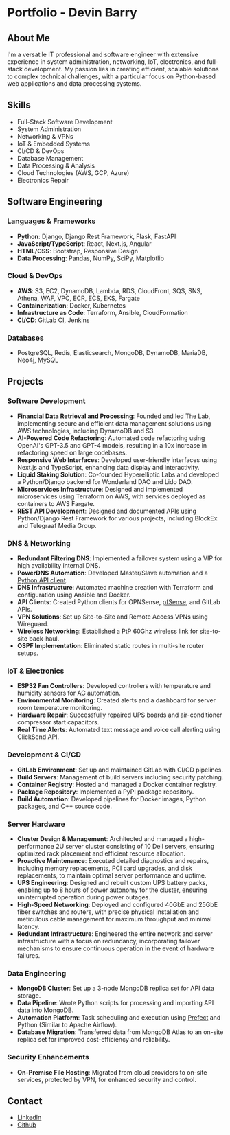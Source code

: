 # Portfolio - Devin Barry

## About Me

I'm a versatile IT professional and software engineer with extensive experience in system administration, networking, IoT, electronics, and full-stack development. My passion lies in creating efficient, scalable solutions to complex technical challenges, with a particular focus on Python-based web applications and data processing systems.

## Skills

- Full-Stack Software Development
- System Administration
- Networking & VPNs
- IoT & Embedded Systems
- CI/CD & DevOps
- Database Management
- Data Processing & Analysis
- Cloud Technologies (AWS, GCP, Azure)
- Electronics Repair

## Software Engineering

### Languages & Frameworks
- **Python**: Django, Django Rest Framework, Flask, FastAPI
- **JavaScript/TypeScript**: React, Next.js, Angular
- **HTML/CSS**: Bootstrap, Responsive Design
- **Data Processing**: Pandas, NumPy, SciPy, Matplotlib

### Cloud & DevOps
- **AWS**: S3, EC2, DynamoDB, Lambda, RDS, CloudFront, SQS, SNS, Athena, WAF, VPC, ECR, ECS, EKS, Fargate
- **Containerization**: Docker, Kubernetes
- **Infrastructure as Code**: Terraform, Ansible, CloudFormation
- **CI/CD**: GitLab CI, Jenkins

### Databases
- PostgreSQL, Redis, Elasticsearch, MongoDB, DynamoDB, MariaDB, Neo4j, MySQL

## Projects

### Software Development

- **Financial Data Retrieval and Processing**: Founded and led The Lab, implementing secure and efficient data management solutions using AWS technologies, including DynamoDB and S3.
- **AI-Powered Code Refactoring**: Automated code refactoring using OpenAI's GPT-3.5 and GPT-4 models, resulting in a 10x increase in refactoring speed on large codebases.
- **Responsive Web Interfaces**: Developed user-friendly interfaces using Next.js and TypeScript, enhancing data display and interactivity.
- **Liquid Staking Solution**: Co-founded Hyperelliptic Labs and developed a Python/Django backend for Wonderland DAO and Lido DAO.
- **Microservices Infrastructure**: Designed and implemented microservices using Terraform on AWS, with services deployed as containers to AWS Fargate.
- **REST API Development**: Designed and documented APIs using Python/Django Rest Framework for various projects, including BlockEx and Telegraaf Media Group.

### DNS & Networking

- **Redundant Filtering DNS**: Implemented a failover system using a VIP for high availability internal DNS.
- **PowerDNS Automation**: Developed Master/Slave automation and a [Python API client](https://github.com/devinbarry/python-powerdns).
- **DNS Infrastructure**: Automated machine creation with Terraform and configuration using Ansible and Docker.
- **API Clients**: Created Python clients for OPNSense, [pfSense](https://github.com/devinbarry/pyfsense-client), and GitLab APIs.
- **VPN Solutions**: Set up Site-to-Site and Remote Access VPNs using Wireguard.
- **Wireless Networking**: Established a PtP 60Ghz wireless link for site-to-site back-haul.
- **OSPF Implementation**: Eliminated static routes in multi-site router setups.

### IoT & Electronics

- **ESP32 Fan Controllers**: Developed controllers with temperature and humidity sensors for AC automation.
- **Environmental Monitoring**: Created alerts and a dashboard for server room temperature monitoring.
- **Hardware Repair**: Successfully repaired UPS boards and air-conditioner compressor start capacitors.
- **Real Time Alerts**: Automated text message and voice call alerting using ClickSend API.

### Development & CI/CD

- **GitLab Environment**: Set up and maintained GitLab with CI/CD pipelines.
- **Build Servers**: Management of build servers including security patching.
- **Container Registry**: Hosted and managed a Docker container registry.
- **Package Repository**: Implemented a PyPI package repository.
- **Build Automation**: Developed pipelines for Docker images, Python packages, and C++ source code.

### Server Hardware

- **Cluster Design & Management**: Architected and managed a high-performance 2U server cluster consisting of 10 Dell servers, ensuring optimized rack placement and efficient resource allocation.
- **Proactive Maintenance**: Executed detailed diagnostics and repairs, including memory replacements, PCI card upgrades, and disk replacements, to maintain optimal server performance and uptime.
- **UPS Engineering**: Designed and rebuilt custom UPS battery packs, enabling up to 8 hours of power autonomy for the cluster, ensuring uninterrupted operation during power outages.
- **High-Speed Networking**: Deployed and configured 40GbE and 25GbE fiber switches and routers, with precise physical installation and meticulous cable management for maximum throughput and minimal latency.
- **Redundant Infrastructure**: Engineered the entire network and server infrastructure with a focus on redundancy, incorporating failover mechanisms to ensure continuous operation in the event of hardware failures.


### Data Engineering

- **MongoDB Cluster**: Set up a 3-node MongoDB replica set for API data storage.
- **Data Pipeline**: Wrote Python scripts for processing and importing API data into MongoDB.
- **Automation Platform**: Task scheduling and execution using [Prefect](https://www.prefect.io/) and Python (Similar to Apache Airflow).
- **Database Migration**: Transferred data from MongoDB Atlas to an on-site replica set for improved cost-efficiency and reliability.

### Security Enhancements

- **On-Premise File Hosting**: Migrated from cloud providers to on-site services, protected by VPN, for enhanced security and control.

## Contact

- [LinkedIn](https://www.linkedin.com/in/pythonista/)
- [Github](https://github.com/devinbarry)
